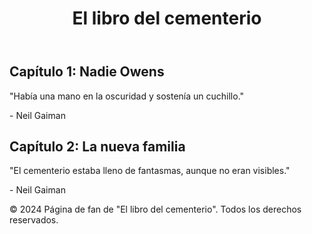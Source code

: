<!DOCTYPE html>
<html lang="es">
<head>
    <meta charset="UTF-8">
    <meta name="viewport" content="width=device-width, initial-scale=1.0">
    <title>El libro del cementerio</title>
    <link rel="stylesheet" href="styles.css">
</head>
<body>
    <header>
        <h1>El libro del cementerio</h1>
    </header>
    <main>
        <section class="publicacion">
            <h2>Capítulo 1: Nadie Owens</h2>
            <p>"Había una mano en la oscuridad y sostenía un cuchillo."</p>
            <p class="autor">- Neil Gaiman</p>
        </section>
        <section class="publicacion">
            <h2>Capítulo 2: La nueva familia</h2>
            <p>"El cementerio estaba lleno de fantasmas, aunque no eran visibles."</p>
            <p class="autor">- Neil Gaiman</p>
        </section>
        <!-- Puedes añadir más secciones como esta para otras publicaciones -->
    </main>
    <footer>
        <p>&copy; 2024 Página de fan de "El libro del cementerio". Todos los derechos reservados.</p>
    </footer>
</body>
</html>
